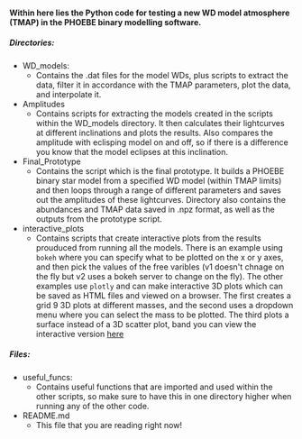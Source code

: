 #### Within here lies the Python code for testing a new WD model atmosphere (TMAP) in the PHOEBE binary modelling software.


##### Directories:

- WD_models:
	- Contains the .dat files for the model WDs, plus scripts to extract the data, filter it in accordance with the TMAP parameters, plot the data, and interpolate it.
- Amplitudes
	- Contains scripts for extracting the models created in the scripts within the WD_models directory. It then calculates their lightcurves at different inclinations and plots the results. Also compares the amplitude with eclisping model on and off, so if there is a difference you know that the model eclipses at this inclination. 
- Final_Prototype
	- Contains the script which is the final prototype. It builds a PHOEBE binary star model from a specified WD model (within TMAP limits) and then loops through a range of different parameters and saves out the amplitudes of these lightcurves. Directory also contains the abundances and TMAP data saved in .npz format, as well as the outputs from the prototype script.
- interactive_plots
	- Contains scripts that create interactive plots from the results prouduced from running all the models. There is an example using `bokeh` where you can specify what to be plotted on the x or y axes, and then pick the values of the free varibles (v1 doesn't chnage on the fly but v2 uses a bokeh server to change on the fly). The other examples use `plotly` and can make interactive 3D plots which can be saved as HTML files and viewed on a browser. The first creates a grid 9 3D plots at different masses, and the second uses a dropdown menu where you can select the mass to be plotted. The third plots a surface instead of a 3D scatter plot, band you can view the interactive version [here](https://htmlpreview.github.io/?https://github.com/george-hummus/PHOEBE/blob/main/interactive_plots/plotly_surface.html)

##### Files:
- useful_funcs:
	- Contains useful functions that are imported and used within the other scripts, so make sure to have this in one directory higher when running any of the other code. 
- README.md
	- This file that you are reading right now!


